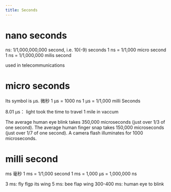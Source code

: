 ```yaml
---
title: Seconds
---
```


# nano seconds

ns: 1/1,000,000,000 second, i.e. 10(-9) seconds
1 ns = 1/1,000 micro second
1 ns = 1/1,000,000 milis second

used in telecommunications

# micro seconds 
Its symbol is μs. 微秒
1 μs = 1000 ns
1 μs = 1/1,000 milli Seconds

8.01 μs： light took the time to travel 1 mile in vaccum

The average human eye blink takes 350,000 microseconds (just over 1/3 of one second).
The average human finger snap takes 150,000 microseconds (just over 1/7 of one second).
A camera flash illuminates for 1000 microseconds.

# milli second
ms 毫秒
1 ms = 1/1,000 second
1 ms = 1,000 μs = 1,000,000 ns

3 ms: fly flgp its wing
5 ms: bee flap wing
300-400 ms: human eye to blink


